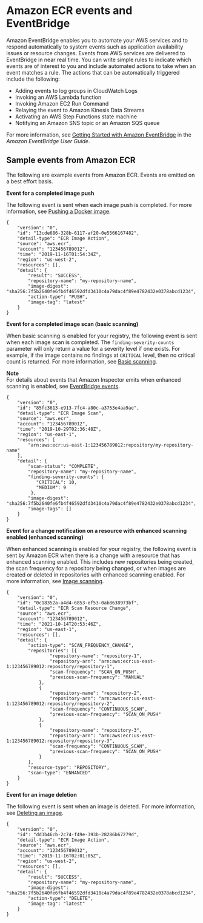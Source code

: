 # Amazon ECR events and EventBridge<a name="ecr-eventbridge"></a>

Amazon EventBridge enables you to automate your AWS services and to respond automatically to system events such as application availability issues or resource changes\. Events from AWS services are delivered to EventBridge in near real time\. You can write simple rules to indicate which events are of interest to you and include automated actions to take when an event matches a rule\. The actions that can be automatically triggered include the following:
+ Adding events to log groups in CloudWatch Logs
+ Invoking an AWS Lambda function
+ Invoking Amazon EC2 Run Command
+ Relaying the event to Amazon Kinesis Data Streams
+ Activating an AWS Step Functions state machine
+ Notifying an Amazon SNS topic or an Amazon SQS queue

For more information, see [Getting Started with Amazon EventBridge](https://docs.aws.amazon.com/eventbridge/latest/userguide/eventbridge-getting-set-up.html) in the *Amazon EventBridge User Guide*\.

## Sample events from Amazon ECR<a name="ecr-eventbridge-bus"></a>

The following are example events from Amazon ECR\. Events are emitted on a best effort basis\.

**Event for a completed image push**

The following event is sent when each image push is completed\. For more information, see [Pushing a Docker image](docker-push-ecr-image.md)\.

```
{
    "version": "0",
    "id": "13cde686-328b-6117-af20-0e5566167482",
    "detail-type": "ECR Image Action",
    "source": "aws.ecr",
    "account": "123456789012",
    "time": "2019-11-16T01:54:34Z",
    "region": "us-west-2",
    "resources": [],
    "detail": {
        "result": "SUCCESS",
        "repository-name": "my-repository-name",
        "image-digest": "sha256:7f5b2640fe6fb4f46592dfd3410c4a79dac4f89e4782432e0378abcd1234",
        "action-type": "PUSH",
        "image-tag": "latest"
    }
}
```

**Event for a completed image scan \(basic scanning\)**

When basic scanning is enabled for your registry, the following event is sent when each image scan is completed\. The `finding-severity-counts` parameter will only return a value for a severity level if one exists\. For example, if the image contains no findings at `CRITICAL` level, then no critical count is returned\. For more information, see [Basic scanning](image-scanning-basic.md)\.

**Note**  
For details about events that Amazon Inspector emits when enhanced scanning is enabled, see [EventBridge events](image-scanning-enhanced.md#image-scanning-enhanced-events)\.

```
{
    "version": "0",
    "id": "85fc3613-e913-7fc4-a80c-a3753e4aa9ae",
    "detail-type": "ECR Image Scan",
    "source": "aws.ecr",
    "account": "123456789012",
    "time": "2019-10-29T02:36:48Z",
    "region": "us-east-1",
    "resources": [
        "arn:aws:ecr:us-east-1:123456789012:repository/my-repository-name"
    ],
    "detail": {
        "scan-status": "COMPLETE",
        "repository-name": "my-repository-name",
        "finding-severity-counts": {
	       "CRITICAL": 10,
	       "MEDIUM": 9
	     },
        "image-digest": "sha256:7f5b2640fe6fb4f46592dfd3410c4a79dac4f89e4782432e0378abcd1234",
        "image-tags": []
    }
}
```

**Event for a change notification on a resource with enhanced scanning enabled \(enhanced scanning\)**

When enhanced scanning is enabled for your registry, the following event is sent by Amazon ECR when there is a change with a resource that has enhanced scanning enabled\. This includes new repositories being created, the scan frequency for a repository being changed, or when images are created or deleted in repositories with enhanced scanning enabled\. For more information, see [Image scanning](image-scanning.md)\.

```
{
	"version": "0",
	"id": "0c18352a-a4d4-6853-ef53-0ab8638973bf",
	"detail-type": "ECR Scan Resource Change",
	"source": "aws.ecr",
	"account": "123456789012",
	"time": "2021-10-14T20:53:46Z",
	"region": "us-east-1",
	"resources": [],
	"detail": {
		"action-type": "SCAN_FREQUENCY_CHANGE",
		"repositories": [{
				"repository-name": "repository-1",
				"repository-arn": "arn:aws:ecr:us-east-1:123456789012:repository/repository-1",
				"scan-frequency": "SCAN_ON_PUSH",
				"previous-scan-frequency": "MANUAL"
			},
			{
				"repository-name": "repository-2",
				"repository-arn": "arn:aws:ecr:us-east-1:123456789012:repository/repository-2",
				"scan-frequency": "CONTINUOUS_SCAN",
				"previous-scan-frequency": "SCAN_ON_PUSH"
			},
			{
				"repository-name": "repository-3",
				"repository-arn": "arn:aws:ecr:us-east-1:123456789012:repository/repository-3",
				"scan-frequency": "CONTINUOUS_SCAN",
				"previous-scan-frequency": "SCAN_ON_PUSH"
			}
		],
		"resource-type": "REPOSITORY",
		"scan-type": "ENHANCED"
	}
}
```

**Event for an image deletion**

The following event is sent when an image is deleted\. For more information, see [Deleting an image](delete_image.md)\.

```
{
    "version": "0",
    "id": "dd3b46cb-2c74-f49e-393b-28286b67279d",
    "detail-type": "ECR Image Action",
    "source": "aws.ecr",
    "account": "123456789012",
    "time": "2019-11-16T02:01:05Z",
    "region": "us-west-2",
    "resources": [],
    "detail": {
        "result": "SUCCESS",
        "repository-name": "my-repository-name",
        "image-digest": "sha256:7f5b2640fe6fb4f46592dfd3410c4a79dac4f89e4782432e0378abcd1234",
        "action-type": "DELETE",
        "image-tag": "latest"
    }
}
```